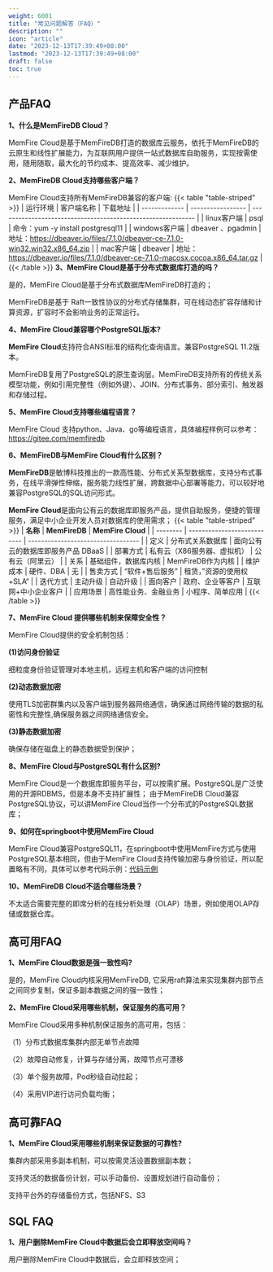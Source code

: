 ```yaml
---
weight: 6001
title: "常见问题解答（FAQ）"
description: ""
icon: "article"
date: "2023-12-13T17:39:49+08:00"
lastmod: "2023-12-13T17:39:49+08:00"
draft: false
toc: true
---
```




## 产品FAQ

**1、什么是MemFireDB Cloud？**

MemFire Cloud是基于MemFireDB打造的数据库云服务，依托于MemFireDB的云原生和线性扩展能力，为互联网用户提供一站式数据库自助服务，实现按需使用，随用随取，最大化的节约成本、提高效率、减少维护。

**2、MemFireDB Cloud支持哪些客户端？**

MemFire Cloud支持所有MemFireDB兼容的客户端:
{{< table "table-striped" >}}
| 运行环境      | 客户端名称        | 下载地址                                                     |
| ------------- | ----------------- | ------------------------------------------------------------ |
| linux客户端   | psql              | 命令：yum -y install postgresql11                            |
| windows客户端 | dbeaver 、pgadmin | 地址：https://dbeaver.io/files/7.1.0/dbeaver-ce-7.1.0-win32.win32.x86_64.zip |
| mac客户端    | dbeaver           | 地址：https://dbeaver.io/files/7.1.0/dbeaver-ce-7.1.0-macosx.cocoa.x86_64.tar.gz |
{{< /table >}}
**3、MemFire Cloud是基于分布式数据库打造的吗？**

是的，MemFire Cloud是基于分布式数据库MemFireDB打造的；

MemFireDB是基于 Raft一致性协议的分布式存储集群，可在线动态扩容存储和计算资源，扩容时不会影响业务的正常运行。

**4、MemFire Cloud兼容哪个PostgreSQL版本?**

**MemFire Cloud**支持符合ANSI标准的结构化查询语言。兼容PostgreSQL 11.2版本。

MemFireDB复用了PostgreSQL的原生查询层。MemFireDB支持所有的传统关系模型功能，例如引用完整性（例如外键）、JOIN、分布式事务、部分索引、触发器和存储过程。

**5、MemFire Cloud支持哪些编程语言？**

MemFire Cloud 支持python、Java、go等编程语言，具体编程样例可以参考：https://gitee.com/memfiredb

**6、MemFireDB与MemFire Cloud有什么区别？**

**MemFireDB**是敏博科技推出的一款高性能、分布式关系型数据库，支持分布式事务，在线平滑弹性伸缩，服务能力线性扩展，跨数据中心部署等能力，可以较好地兼容PostgreSQL的SQL访问形式。

**MemFire Cloud**是面向公有云的数据库即服务产品，提供自助服务，便捷的管理服务，满足中小企业开发人员对数据库的使用需求；
{{< table "table-striped" >}}
| **名称** | **MemFireDB**               | **MemFire Cloud**                  |
| -------- | --------------------------- | ---------------------------------- |
| 定义     | 分布式关系数据库            | 面向公有云的数据库即服务产品 DBaaS |
| 部署方式 | 私有云（X86服务器、虚拟机） | 公有云（阿里云）                   |
| 关系     | 基础组件，数据库内核        | MemFireDB作为内核                  |
| 维护成本 | 硬件、DBA                   | 无                                 |
| 售卖方式 | “软件+售后服务”             | 租赁，”资源的使用权+SLA“           |
| 迭代方式 | 主动升级                    | 自动升级                           |
| 面向客户 | 政府、企业等客户            | 互联网+中小企业客户                |
| 应用场景 | 高性能业务、金融业务        | 小程序、简单应用                   |
{{< /table >}}

**7、MemFire Cloud 提供哪些机制来保障安全性？**  

MemFire Cloud提供的安全机制包括：

**(1)访问身份验证**

细粒度身份验证管理对本地主机，远程主机和客户端的访问控制

**(2)动态数据加密**

使用TLS加密群集内以及客户端到服务器网络通信，确保通过网络传输的数据的私密性和完整性,确保服务器之间网络通信安全。

**(3)静态数据加密**

确保存储在磁盘上的静态数据受到保护；

**8、MemFire Cloud与PostgreSQL有什么区别?**  

MemFire Cloud是一个数据库即服务平台，可以按需扩展。PostgreSQL是广泛使用的开源RDBMS，但是本身不支持扩展性；
由于MemFireDB Cloud兼容PostgreSQL协议，可以讲MemFire Cloud当作一个分布式的PostgreSQL数据库；

**9、如何在springboot中使用MemFire Cloud**

MemFire Cloud兼容PostgreSQL11，在springboot中使用MemFire方式与使用PostgreSQL基本相同，但由于MemFire Cloud支持传输加密与身份验证，所以配置略有不同，具体可以参考代码示例：[代码示例](https://gitee.com/memfiredb/mefiredb-example-spring)


**10、MemFireDB Cloud不适合哪些场景？**

不太适合需要完整的即席分析的在线分析处理（OLAP）场景，例如使用OLAP存储或数据仓库。


## 高可用FAQ

**1、MemFire Cloud数据是强一致性吗?** 

是的，MemFire Cloud内核采用MemFireDB, 它采用raft算法来实现集群内部节点之间同步复制，保证多副本数据之间的强一致性；

**2、MemFire Cloud采用哪些机制，保证服务的高可用？**

MemFire Cloud采用多种机制保证服务的高可用，包括：

（1）分布式数据库集群内部无单节点故障

（2）故障自动修复，计算与存储分离，故障节点可漂移

（3）单个服务故障，Pod秒级自动拉起；

（4）采用VIP进行访问负载均衡；

## 高可靠FAQ

**1、MemFire Cloud采用哪些机制来保证数据的可靠性?**

集群内部采用多副本机制，可以按需灵活设置数据副本数； 

支持灵活的数据备份计划，可以手动备份、设置规划进行自动备份；  

支持平台外的存储备份方式，包括NFS、S3  

## SQL FAQ

**1、用户删除MemFire Cloud中数据后会立即释放空间吗？**

用户删除MemFire Cloud中数据后，会立即释放空间；